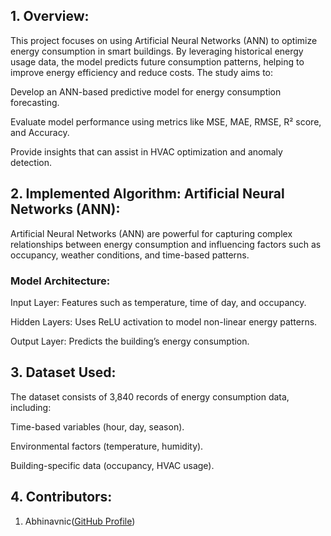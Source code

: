 ## __1. Overview:__
   
   This project focuses on using Artificial Neural Networks (ANN) to optimize energy consumption in smart buildings. By leveraging historical energy usage data, the model predicts future consumption patterns, helping to improve energy efficiency and reduce costs.
   The study aims to:

   Develop an ANN-based predictive model for energy consumption forecasting.

   Evaluate model performance using metrics like MSE, MAE, RMSE, R² score, and Accuracy.

   Provide insights that can assist in HVAC optimization and anomaly detection.

## __2. Implemented Algorithm: Artificial Neural Networks (ANN):__

   Artificial Neural Networks (ANN) are powerful for capturing complex relationships between energy consumption and influencing factors such as occupancy, weather conditions, and time-based patterns.

   ### Model Architecture:

   Input Layer: Features such as temperature, time of day, and occupancy.

   Hidden Layers: Uses ReLU activation to model non-linear energy patterns.

   Output Layer: Predicts the building’s energy consumption.

## __3. Dataset Used:__
   
   The dataset consists of 3,840 records of energy consumption data, including:

   Time-based variables (hour, day, season).

   Environmental factors (temperature, humidity).

   Building-specific data (occupancy, HVAC usage).

## __4. Contributors:__

   1. Abhinavnic([GitHub Profile](https://pages.github.com/](https://github.com/Abhinavnic)))
   
